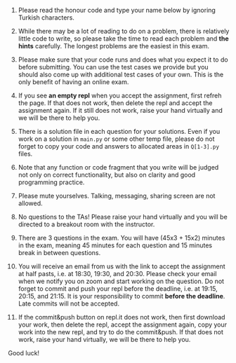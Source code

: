 1.	Please read the honour code and type your name below by ignoring Turkish characters.

2.	While there may be a lot of reading to do on a problem, there is relatively little code to write, so please take the time to read each problem and **the hints** carefully. The longest problems are the easiest in this exam.

3. Please make sure that your code runs and does what you expect it to do before submitting. You can use the test cases we provide but you should also come up with additional test cases of your own. This is the only benefit of having an online exam. 

4. If you see **an empty repl** when you accept the assignment, first refreh the page. If that does not work, then delete the repl and accept the assignment again. If it still does not work, raise your hand virtually and we will be there to help you.

5. There is a solution file in each question for your solutions. Even if you work on a solution in `main.py` or some other temp file, please do not forget to copy your code and answers to allocated areas in `Q[1-3].py` files.

6. Note that any function or code fragment that you write will be judged not only on correct functionality, but also on clarity and good programming practice.

7. Please mute yourselves. Talking, messaging, sharing screen are not allowed. 

8.	No questions to the TAs! Please raise your hand virtually and you will be directed to a breakout room with the instructor.

9. There are 3 questions in the exam. You will have (45x3 + 15x2) minutes in the exam, meaning 45 minutes for each question and 15 minutes break in between questions. 

10. You will receive an email from us with the link to accept the assignment at half pasts, i.e. at 18:30, 19:30, and 20:30. Please check your email when we notify you on zoom and start working on the question. Do not forget to commit and push your repl before the deadline, i.e. at 19:15, 20:15, and 21:15. It is your responsibility to commit **before the deadline**. Late commits will not be accepted.

11. If the commit&push button on repl.it does not work, then first download your work, then delete the repl, accept the assignment again, copy your work into the new repl, and try to do the commit&push. If that does not work, raise your hand virtually, we will be there to help you.


Good luck!
 
